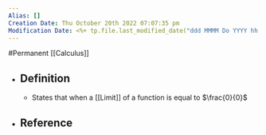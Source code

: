 ```yaml
---
Alias: []
Creation Date: Thu October 20th 2022 07:07:35 pm 
Modification Date: <%+ tp.file.last_modified_date("ddd MMMM Do YYYY hh:mm:ss a") %>
---
```

#Permanent [[Calculus]]

- ## Definition
	- States that when a [[Limit]] of a function is equal to $\frac{0}{0}$
- ## Reference